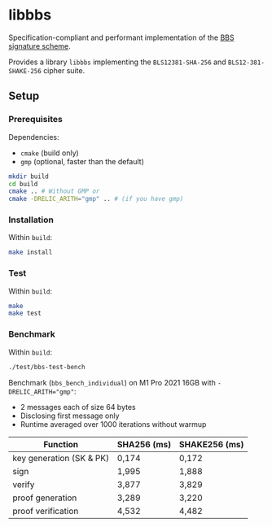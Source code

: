 # libbbs

Specification-compliant and performant implementation of the [BBS signature scheme](https://datatracker.ietf.org/doc/draft-irtf-cfrg-bbs-signatures/).

Provides a library `libbbs` implementing the `BLS12381-SHA-256` and `BLS12-381-SHAKE-256` cipher suite.

## Setup

### Prerequisites

Dependencies:

- `cmake` (build only)
- `gmp` (optional, faster than the default)

```zsh
mkdir build
cd build
cmake .. # Without GMP or
cmake -DRELIC_ARITH="gmp" .. # (if you have gmp)
```

### Installation

Within `build`:

```zsh
make install
```

### Test

Within `build`:

```zsh
make
make test
```

### Benchmark

Within `build`:

```zsh
./test/bbs-test-bench
```

 

Benchmark (`bbs_bench_individual`) on M1 Pro 2021 16GB with `-DRELIC_ARITH="gmp"`:

- 2 messages each of size 64 bytes
- Disclosing first message only
- Runtime averaged over 1000 iterations without warmup

| Function                 | SHA256 (ms) | SHAKE256 (ms) |
| ------------------------ | ----------- | ------------- |
| key generation (SK & PK) | 0,174       | 0,172         |
| sign                     | 1,995       | 1,888         |
| verify                   | 3,877       | 3,829         |
| proof generation         | 3,289       | 3,220         |
| proof verification       | 4,532       | 4,482         |
